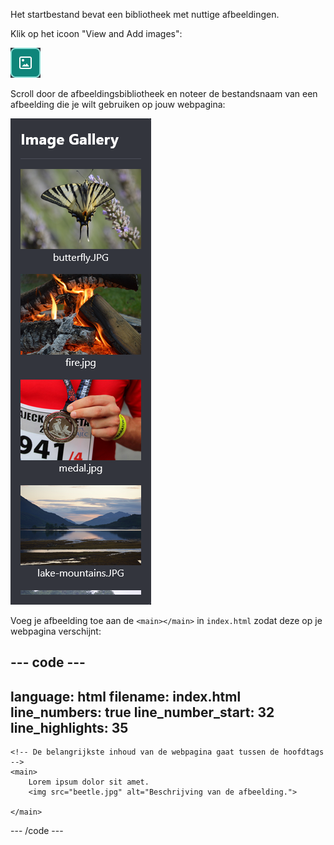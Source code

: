 Het startbestand bevat een bibliotheek met nuttige afbeeldingen.

Klik op het icoon "View and Add images":

![Een pictogram in de vorm van een stuk papier met de rechterbovenhoek omgevouwen en een bergtafereel op het papier.](images/view-add-images.png)

Scroll door de afbeeldingsbibliotheek en noteer de bestandsnaam van een afbeelding die je wilt gebruiken op jouw webpagina:

![De afbeeldingsbibliotheek met het beetle.jpg-bestand getoond.](images/image-gallery.png)

Voeg je afbeelding toe aan de `<main></main>` in `index.html` zodat deze op je webpagina verschijnt:

--- code ---
---
language: html
filename: index.html
line_numbers: true
line_number_start: 32
line_highlights: 35
---

    <!-- De belangrijkste inhoud van de webpagina gaat tussen de hoofdtags -->
    <main>
        Lorem ipsum dolor sit amet. 
        <img src="beetle.jpg" alt="Beschrijving van de afbeelding.">
   
    </main>

--- /code ---
